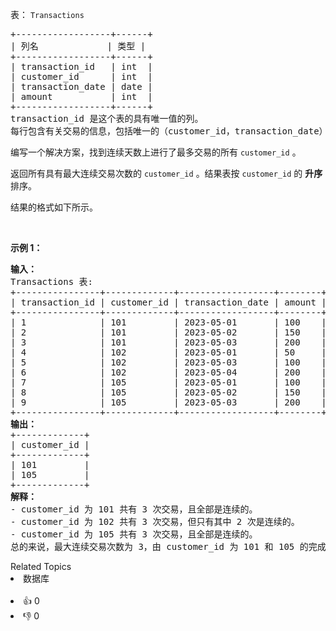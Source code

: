 <p>表：&nbsp;<code>Transactions</code></p>

<pre>
+------------------+------+
| 列名             | 类型 |
+------------------+------+
| transaction_id   | int  |
| customer_id      | int  |
| transaction_date | date |
| amount           | int  |
+------------------+------+
transaction_id 是这个表的具有唯一值的列。 
每行包含有关交易的信息，包括唯一的（customer_id，transaction_date）以及相应的 customer_id 和 amount。
</pre>

<p>编写一个解决方案，找到连续天数上进行了最多交易的所有 <code>customer_id</code> 。</p>

<p>返回所有具有最大连续交易次数的 <code>customer_id</code> 。结果表按 <code>customer_id</code> 的 <strong>升序</strong> 排序。</p>

<p>结果的格式如下所示。</p>

<p>&nbsp;</p>

<p><strong class="example">示例 1：</strong></p>

<pre>
<b>输入：</b>
Transactions 表:
+----------------+-------------+------------------+--------+
| transaction_id | customer_id | transaction_date | amount |
+----------------+-------------+------------------+--------+
| 1              | 101         | 2023-05-01       | 100    |
| 2              | 101         | 2023-05-02       | 150    |
| 3              | 101         | 2023-05-03       | 200    |
| 4              | 102         | 2023-05-01       | 50     |
| 5              | 102         | 2023-05-03       | 100    |
| 6              | 102         | 2023-05-04       | 200    |
| 7              | 105         | 2023-05-01       | 100    |
| 8              | 105         | 2023-05-02       | 150    |
| 9              | 105         | 2023-05-03       | 200    |
+----------------+-------------+------------------+--------+
<b>输出：</b>
+-------------+
| customer_id | 
+-------------+
| 101         | 
| 105         | 
+-------------+
<b>解释：</b>
- customer_id 为 101 共有 3 次交易，且全部是连续的。
- customer_id 为 102 共有 3 次交易，但只有其中 2 次是连续的。
- customer_id 为 105 共有 3 次交易，且全部是连续的。 
总的来说，最大连续交易次数为 3，由 customer_id 为 101 和 105 的完成。customer_id 按升序排序。</pre>

<div><div>Related Topics</div><div><li>数据库</li></div></div><br><div><li>👍 0</li><li>👎 0</li></div>